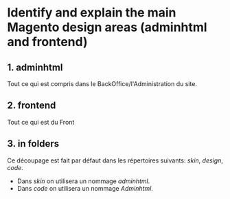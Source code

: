 # Identify and explain the main Magento design areas (adminhtml and frontend)

## 1. adminhtml

Tout ce qui est compris dans le BackOffice/l'Administration du site.

## 2. frontend

Tout ce qui est du Front

## 3. in folders

Ce découpage est fait par défaut dans les répertoires suivants: *skin*, *design*, *code*.
* Dans *skin* on utilisera un nommage *adminhtml*.
* Dans *code* on utilisera un nommage *Adminhtml*.
